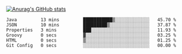 [![Anurag's GitHub stats](https://github-readme-stats.vercel.app/api?username=sebasphere&count_private=true&theme=tokyonight)](https://github.com/anuraghazra/github-readme-stats)

<!--START_SECTION:waka-->

```text
Java         13 mins         ███████████▒░░░░░░░░░░░░░   45.70 %
JSON         10 mins         █████████▒░░░░░░░░░░░░░░░   37.87 %
Properties   3 mins          ███░░░░░░░░░░░░░░░░░░░░░░   11.93 %
Groovy       0 secs          ▓░░░░░░░░░░░░░░░░░░░░░░░░   03.25 %
HTML         0 secs          ▒░░░░░░░░░░░░░░░░░░░░░░░░   01.25 %
Git Config   0 secs          ░░░░░░░░░░░░░░░░░░░░░░░░░   00.00 %
```

<!--END_SECTION:waka-->
